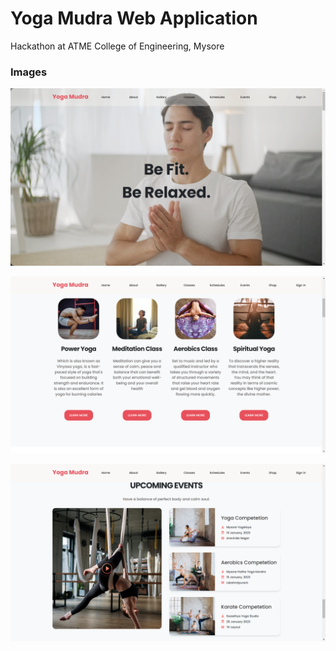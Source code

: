 # Yoga Mudra Web Application

Hackathon at ATME College of Engineering, Mysore

### Images

![App Screenshot](https://github.com/vishnu1002/yoga-mudra-webapp/blob/a40e5165fdbc320531241c6140a7064486216339/images/image1.png)

![App Screenshot](https://github.com/vishnu1002/yoga-mudra-webapp/blob/a40e5165fdbc320531241c6140a7064486216339/images/image2.png)

![App Screenshot](https://github.com/vishnu1002/yoga-mudra-webapp/blob/a40e5165fdbc320531241c6140a7064486216339/images/image3.png)
